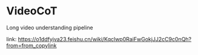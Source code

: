 # VideoCoT
Long video understanding pipeline

link: https://o1ddfyjva23.feishu.cn/wiki/Kqclwp0RaiFwGokjJJ2cC9c0nQh?from=from_copylink
